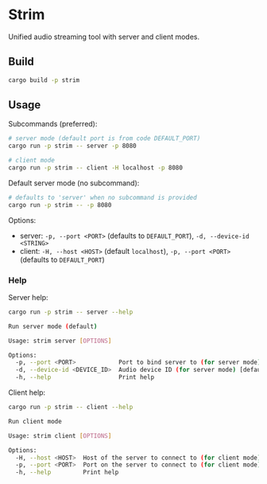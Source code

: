 # Strim

Unified audio streaming tool with server and client modes.

## Build

```bash
cargo build -p strim
```

## Usage

Subcommands (preferred):

```bash
# server mode (default port is from code DEFAULT_PORT)
cargo run -p strim -- server -p 8080

# client mode
cargo run -p strim -- client -H localhost -p 8080
```

Default server mode (no subcommand):

```bash
# defaults to 'server' when no subcommand is provided
cargo run -p strim -- -p 8080
```

Options:
- server: `-p, --port <PORT>` (defaults to `DEFAULT_PORT`), `-d, --device-id <STRING>`
- client: `-H, --host <HOST>` (default `localhost`), `-p, --port <PORT>` (defaults to `DEFAULT_PORT`)

### Help

Server help:

```bash
cargo run -p strim -- server --help

Run server mode (default)

Usage: strim server [OPTIONS]

Options:
  -p, --port <PORT>            Port to bind server to (for server mode) [default: 8080]
  -d, --device-id <DEVICE_ID>  Audio device ID (for server mode) [default: ]
  -h, --help                   Print help
```

Client help:

```bash
cargo run -p strim -- client --help

Run client mode

Usage: strim client [OPTIONS]

Options:
  -H, --host <HOST>  Host of the server to connect to (for client mode) [default: localhost]
  -p, --port <PORT>  Port on the server to connect to (for client mode) [default: 8080]
  -h, --help         Print help
```
